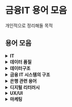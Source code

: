 # 금융IT 용어 모음
개인적으로 정리해둘 목적

## 용어 모음
<details>
<summary><b>IT</b></summary>
<ul>
  <li><b>ITSM(IT Service Management)</b> : IT 서비스 관리. 원활한 고객 지향 IT 서비스를 제공하고 지원하는 정책, 프로세스 및 절차</li>
  <li><b>EoS(End of Service)</b> : 더 이상 제품을 팔지 않거나 서비스 지원이 종료되는 것</li>
</ul>
</details>
<details>
<summary><b>데이터 품질</b></summary>
<ul>
  <li><b>BIS비율</b> : 은행의 건전성 비율</li>
  <li><b>CTQ</b> : 핵심품질항목</li>
  <li><b>DA</b> : 데이터 분석 설계자</li>
  <li><b>DBA</b> : 데이터베이스 관리자</li>
  <li><b>ERD</b> : 개체-관계 모델</li>
  <li><b>ITO</b> : IT Outsourcing</li>
  <li><b>OLAP</b> : 요약 데이터를 쿼리, 추출 및 연구하는 데이터베이스 분석 기술</li>
  <li><b>OLTP</b> : 온라인 트랜잭션 처리</li>
  <li><b>SLA</b> : 서비스 수준 협약</li>
</ul>
</details>

<details>
<summary><b>데이터구조</b></summary>
<ul>
  <li><b>개념모델</b> : </li>
  <li><b>논리모델</b> : </li>
  <li><b>물리모델</b> : </li>
  <li><b>모델마트</b> : </li>
  <li><b>Align</b> : </li>
</ul>
</details>

<details>
<summary><b>금융 IT 시스템의 구조</b></summary>
<ul>
  <li><b>계정계</b> : </li>
  <li><b>정보계</b> : </li>
  <li><b>대외계</b> : </li>
  <li><b>채널계</b> : </li>
  <li><b>운영계</b> : </li>
  <li><b>기간계</b> : </li>
</ul>
</details>

<details>
<summary><b>은행 관련 용어</b></summary>
<ul>
  <li><b>CBDC(Central Bank Digital Currency)</b> : 중앙은행 디지털화폐</li>
  <li><b>ISA(개인종합자산관리계좌)</b> : 정부차원에서 시행하는 저금리, 고령화 시대에 노후대비 및 국민의 장기 재산형성을 지원하기 위한 세제혜택 상품으로 전 금융기관 1인 1계좌만 개설이 가능하며 원금손실이 가능하고 예금자보호법으로 보호받지 않는 금융상품/li>
  <li><b>RPA(Robotic Process Automation)</b> : 로봇 프로세스 자동화. 반복적인 작업을 소프트웨어 로봇이 수행하는 것</li>
  <li><b>대안신용평가 모형</b> : 비금융 정보를 활용하여 금융 소외계층도 금융 서비스 혜택을 받을 수 있도록 하는 것</li>
  <li><b>데이터바우처</b> : 수요기업에게 필요한 데이터 또는 가공서비스를 지정된 공급기업으로부터 제공 받을 수 있는 '바우처' 형식으로 데이터 활용을 지원하는 사업. (참고사이트: https://kdata.or.kr/datavoucher/index.do)</li>
  <li><b>상각</b> : 오랜 기간에 걸쳐 대출 상환금을 분산하는 것. 특정 기간에 걸쳐 대출 또는 무형자산의 가치를 점진적으로 감소시키는 데 사용되는 전략</li>
  <li><b>대손상각</b> : 貸損償却. 채권에 대한 회수불능. 외상매출금, 받을어음 등의 매출채권 및 기타의 대여금 등 채권의 일부 또는 전부가 회수 불능이 되었을 때와 기말에 대손을 예상하였을 때 이것을 영업비용으로 계상해 털어내는 것. 외상 거래로 운영되는 기업에서 흔히 발생함.</li>
  <li><b>대위변제</b> : 代位辨濟, subrogation. 채무자가 아닌 다른 사람(제3자 또는 공동채무자 등)이 채무자 대신 채무를 변제하고 구상권을 취득함으로써 채권자의 채권이 그 사람에게로 넘어가는 것</li>
  <li><b>SR</b> : Service Request. 서비스 요청. 기존 구축된 시스템에서 새로 서비스 요청(과제)하는 것.</li>
  <li><b>AML</b> : Anti-Money Laundering. 자금세탁행위를 차단하기 위한 관리 체계</li>
  <li><b>CPC</b> : Central Point of Contact. 은행 등 금융회사에 대한 금융당국의 자료 요청을 통합적으로 관리하는 시스템</li>
  <li><b> </b> : </li>
</ul>
</details>

<details>
<summary><b>디지털 리터러시</b></summary>
<ul>
  <li><b>디지털 리터러시</b> : 디지털 문해력. 디지털 플랫폼의 다양한 미디어를 접하면서 명확한 정보를 찾고, 평가하고, 조합하는 개인의 능력</li>
</ul>
</details>

<details>
<summary><b>UX/UI</b></summary>
<ul>
  <li><b>Seamless</b> : a. 매끈한</li>
  
|분야|설명|예시|
|:---:|-----|---|
|게임|맵이 이어져 있어 맵과 맵 사이 이동 시 로딩이 필요 없는 상태|오픈월드 게임|
|제조|① 일체형 디자인 ② 자동차의 기능과 탑승자 간의 연결이 매끄러운 것|커넥티드카 기능|
|IT|고객이 서비스를 이용하는 데에 seam(이음새, 끊김)이 없는 짧고 직관적인 접근 환경|app의 인터페이스 업그레이드|

</ul>
</details>


<details>
<summary><b>마케팅</b></summary>
<ul>
  <li><b>태그매니저</b> : 구글 태그 매니저.
    
  태그(tag) : 페이지에 추가 된 코드(일반적으로 자바 스크립트)의 ’스니펫’ 입니다.

트리거(triggers) : 태그가 어떤 곳에서 언제 실행되어야 하는지를 정의합니다.

변수(variables) : 태그 및 트리거에 의해 사용되어지는 정보를 받거나 저장하는 데 사용됩니다.
  </li>
</ul>
</details>
